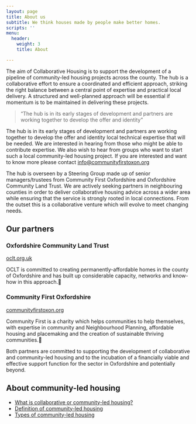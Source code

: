 ```yaml
---
layout: page
title: About us
subtitle: We think houses made by people make better homes.
scripts: ''
menu:
  header:
    weight: 3
    title: About

---
```

The aim of Collaborative Housing is to support the development of a pipeline of community-led housing projects across the county.  The hub is a collaborative effort to ensure a coordinated and efficient approach, striking the right balance between a central point of expertise and practical local delivery. A structured and well-planned approach will be essential if momentum is to be maintained in delivering these projects.

> “The hub is in its early stages of development and partners are working together to develop the offer and identity”

The hub is in its early stages of development and partners are working together to develop the offer and identity local technical expertise that will be needed. We are interested in hearing from those who might be able to contribute expertise. We also wish to hear from groups who want to start such a local community-led housing project. If you are interested and want to know more please contact [info@communityfirstoxon.org](mailto:info@communityfirstoxon.org)

The hub is overseen by a Steering Group made up of senior managers/trustees from Community First Oxfordshire and Oxfordshire Community Land Trust. We are actively seeking partners in neighbouring counties in order to deliver collaborative housing advice across a wider area while ensuring that the service is strongly rooted in local connections. From the outset this is a collaborative venture which will evolve to meet changing needs.

## Our partners

### Oxfordshire Community Land Trust

[oclt.org.uk](http://oclt.org.uk)

OCLT is committed to creating permanently-affordable homes in the county of Oxfordshire and has built up considerable capacity, networks and know-how in this approach.

### Community First Oxfordshire

[communityfirstoxon.org](http://communityfirstoxon.org)

Community First is a charity which helps communities to help themselves, with expertise in community and Neighbourhood Planning, affordable housing and placemaking and the creation of sustainable thriving communities.

Both partners are committed to supporting the development of collaborative and community-led housing and to the incubation of a financially viable and effective support function for the sector in Oxfordshire and potentially beyond.

## About community-led housing

* [What is collaborative or community-led housing?](/about/what-is-clh)
* [Definition of community-led housing](/about/clh-definition)
* [Types of community-led housing](/about/clh-types)